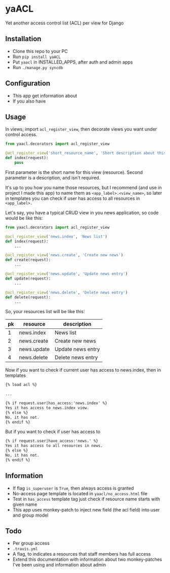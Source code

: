 yaACL
=====

Yet another access control list (ACL) per view for Django


## Installation
* Clone this repo to your PC
* Run ``pip install yaACL``
* Put ``yaacl`` in INSTALLED_APPS, after auth and admin apps
* Run ``./manage.py syncdb``


## Configuration
* This app get information about
* If you also have


## Usage
In views, import ``acl_register_view``, then decorate views you want under control access.

```python
from yaacl.decorators import acl_register_view

@acl_register_view('short_resource_name', 'Short description about this view')
def index(request):
    pass
```

First parameter is the short name for this view (resource). Second parameter is a description, and isn't required.

It's up to you how you name those resources, but I recommend (and use in project I made this app) to name them as
``<app_label>.<view_name>``, so later in templates you can check if user has access to all resources in ``<app_label>.``

Let's say, you have a typical CRUD view in you news application, so code would be like this:

```python
from yaacl.decorators import acl_register_view

@acl_register_view('news.index', 'News list')
def index(request):
    ...

@acl_register_view('news.create', 'Create new news')
def create(request):
    ...

@acl_register_view('news.update', 'Update news entry')
def update(request):
    ...

@acl_register_view('news.delete', 'Delete news entry')
def delete(request):
    ...
```

So, your resources list will be like this:

| pk | resource    | description       |
| -- | ----------- | ----------------- |
| 1  | news.index  | News list         |
| 2  | news.create | Create new news   |
| 3  | news.update | Update news entry |
| 4  | news.delete | Delete news entry |

Now if you want to check if current user has access to news.index, then in templates

```html
{% load acl %}

...

{% if request.user|has_access:'news.index' %}
Yes it has access to news.index view.
{% else %}
No, it has not.
{% endif %}

```

But if you want to check if user has access to


```html
{% if request.user|have_access:'news.' %}
Yes it has access to all resources in news.
{% else %}
No, it has not.
{% endif %}

```

## Information
* If flag ``is_superuser`` is ``True``, then always access is granted
* No-access page template is located in ``yaacl/no_access.html`` file
* Test in ``has_access`` template tag just check if resource name starts with given name
* This app uses monkey-patch to inject new field (the acl field) into user and group model


## Todo
* Per group access
* ``.travis.yml``
* A flag, to indicates a resources that staff members has full access
* Extend this documentation with information about two monkey-patches I've been using and information about admin
